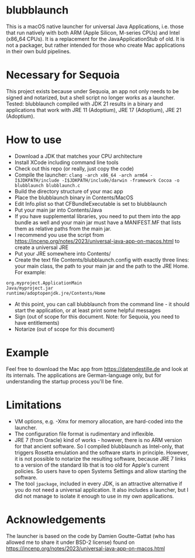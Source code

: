 # blubblaunch
This is a macOS native launcher for universal Java Applications, i.e. those that run natively with both ARM (Apple Silicon, M-series CPUs) and Intel (x86_64 CPUs). It is a replacement for the JavaApplicationStub of old. It is not a packager, but rather intended for those who create Mac applications in their own buld pipelines.

# Necessary for Sequoia
This project exists because under Sequoia, an app not only needs to be signed and notarized, but a shell script no longer works as a launcher. Tested: blubblaunch compiled with JDK 21 results in a binary and applications that work with JRE 11 (Adoptium), JRE 17 (Adoptium), JRE 21 (Adoptium).

# How to use
* Download a JDK that matches your CPU architecture
* Install XCode including command line tools
* Check out this repo (or really, just copy the code)
* Compile the launcher:
`clang -arch x86_64 -arch arm64 -I$JDKPATH/include -I$JDKPATH/include/darwin -framework Cocoa -o blubblaunch blubblaunch.c`
* Build the directory structure of your mac app
* Place the blubblaunch binary in Contents/MacOS
* Edit Info.plist so that CFBundleExecutable is set to blubblaunch
* Put your main jar into Contents/Java
* If you have supplemental libraries, you need to put them into the app bundle as well and your main jar must have a MANIFEST.MF that lists them as relative paths from the main jar.
* I recommend you use the script from https://incenp.org/notes/2023/universal-java-app-on-macos.html to create a universal JRE
* Put your JRE somewhere into Contents/
* Create the text file Contents/blubblaunch.config with exactly three lines: your main class, the path to your main jar and the path to the JRE Home. For example:
```
org.myproject.ApplicationMain
Java/myproject.jar
runtime/adoptopenjdk.jre/Contents/Home
```
* At this point, you can call blubblaunch from the command line - it should start the application, or at least print some helpful messages
* Sign (out of scope for this document. Note: for Sequoia, you need to have entitlements)
* Notarize (out of scope for this document)

# Example
Feel free to download the Mac app from https://datendestille.de and look at its internals. The applications are German-language only, but for understanding the startup process you'll be fine.

# Limitations
* VM options, e.g. -Xmx for memory allocation, are hard-coded into the launcher.
* The configuration file format is rudimentary and inflexible.
* JRE 7 (from Oracle) kind of works - however, there is no ARM version for that ancient software. So I compiled blubblaunch as Intel-only, that triggers Rosetta emulation and the software starts in principle. However, it is not possible to notarize the resulting software, because JRE 7 links to a version of the standard lib that is too old for Apple's current policies. So users have to open Systems Settings and allow starting the software.
* The tool `jpackage`, included in every JDK, is an attractive alternative if you do not need a universal application. It also includes a launcher, but I did not manage to isolate it enough to use in my own applications.

# Acknowledgements
The launcher is based on the code by Damien Goutte-Gattat (who has allowed me to share it under BSD-2 license) found on https://incenp.org/notes/2023/universal-java-app-on-macos.html
